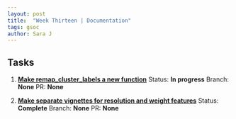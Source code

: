 ```yaml
---
layout: post
title:  "Week Thirteen | Documentation"
tags: gsoc
author: Sara J
---
```


## Tasks
        
1. **[Make remap_cluster_labels a new function](https://github.com/mil2041/netboxr/issues/43)**
    Status: **In progress**
    Branch: **None**
    PR: **None** 
    
2. **[Make separate vignettes for resolution and weight features](https://github.com/mil2041/netboxr/issues/42)**
    Status: **Complete**
    Branch: **None**
    PR: **None** 
